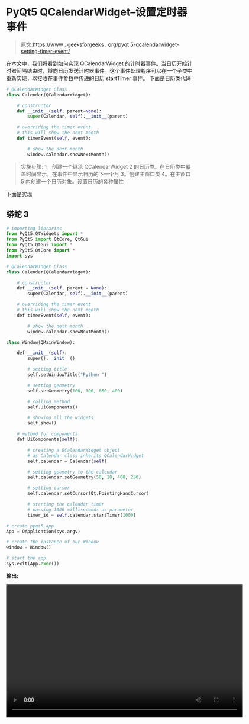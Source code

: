 # PyQt5 QCalendarWidget–设置定时器事件

> 原文:[https://www . geeksforgeeks . org/pyqt 5-qcalendarwidget-setting-timer-event/](https://www.geeksforgeeks.org/pyqt5-qcalendarwidget-setting-timer-event/)

在本文中，我们将看到如何实现 QCalendarWidget 的计时器事件。当日历开始计时器间隔结束时，将向日历发送计时器事件。这个事件处理程序可以在一个子类中重新实现，以接收在事件参数中传递的日历 startTimer 事件。
下面是日历类代码

```py
# QCalendarWidget Class
class Calendar(QCalendarWidget):

    # constructor
    def __init__(self, parent=None):
        super(Calendar, self).__init__(parent)

    # overriding the timer event
    # this will show the next month
    def timerEvent(self, event):

        # show the next month
        window.calendar.showNextMonth()
```

> 实施步骤:
> 1。创建一个继承 QCalendarWidget
> 2 的日历类。在日历类中覆盖时间显示，在事件中显示日历的下一个月
> 3。创建主窗口类
> 4。在主窗口
> 5 内创建一个日历对象。设置日历的各种属性

下面是实现

## 蟒蛇 3

```py
# importing libraries
from PyQt5.QtWidgets import *
from PyQt5 import QtCore, QtGui
from PyQt5.QtGui import *
from PyQt5.QtCore import *
import sys

# QCalendarWidget Class
class Calendar(QCalendarWidget):

    # constructor
    def __init__(self, parent = None):
        super(Calendar, self).__init__(parent)

    # overriding the timer event
    # this will show the next month
    def timerEvent(self, event):

        # show the next month
        window.calendar.showNextMonth()

class Window(QMainWindow):

    def __init__(self):
        super().__init__()

        # setting title
        self.setWindowTitle("Python ")

        # setting geometry
        self.setGeometry(100, 100, 650, 400)

        # calling method
        self.UiComponents()

        # showing all the widgets
        self.show()

    # method for components
    def UiComponents(self):

        # creating a QCalendarWidget object
        # as Calendar class inherits QCalendarWidget
        self.calendar = Calendar(self)

        # setting geometry to the calendar
        self.calendar.setGeometry(50, 10, 400, 250)

        # setting cursor
        self.calendar.setCursor(Qt.PointingHandCursor)

        # starting the calendar timer
        # passing 1000 milliseconds as parameter
        timer_id = self.calendar.startTimer(1000)

# create pyqt5 app
App = QApplication(sys.argv)

# create the instance of our Window
window = Window()

# start the app
sys.exit(App.exec())
```

**输出:**

<video class="wp-video-shortcode" id="video-430359-1" width="640" height="360" preload="metadata" controls=""><source type="video/mp4" src="https://media.geeksforgeeks.org/wp-content/uploads/20200612021739/Python-2020-06-12-02-17-08.mp4?_=1">[https://media.geeksforgeeks.org/wp-content/uploads/20200612021739/Python-2020-06-12-02-17-08.mp4](https://media.geeksforgeeks.org/wp-content/uploads/20200612021739/Python-2020-06-12-02-17-08.mp4)</video>